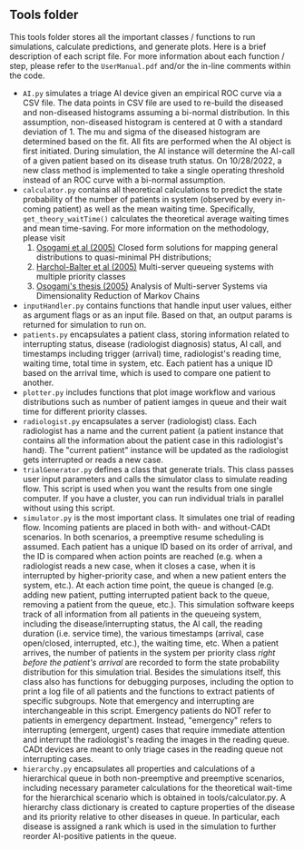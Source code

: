 ## Tools folder

This tools folder stores all the important classes / functions to run simulations, calculate predictions, and generate plots. Here is a brief description of each script file. For more information about each function / step, please refer to the `UserManual.pdf` and/or the in-line comments within the code.

* `AI.py` simulates a triage AI device given an empirical ROC curve via a CSV file. The data points in CSV file are used to re-build the diseased and non-diseased histograms assuming a bi-normal distribution. In this assumption, non-diseased histogram is centered at 0 with a standard deviation of 1. The mu and sigma of the diseased histogram are determined based on the fit. All fits are performed when the AI object is first initiated. During simulation, the AI instance will determine the AI-call of a given patient based on its disease truth status. On 10/28/2022, a new class method is implemented to take a single operating threshold instead of an ROC curve with a bi-normal assumption.
* `calculator.py` contains all theoretical calculations to predict the state probability of the number of patients in system (observed by every in-coming patient) as well as the mean waiting time. Specifically, `get_theory_waitTime()` calculates the theoretical average waiting times and mean time-saving. For more information on the methodology, please visit 
    1. [Osogami et al (2005)](https://www.cs.cmu.edu/~harchol/Papers/quasi-minimal-PH.pdf) Closed form solutions for mapping general distributions to quasi-minimal PH distributions;
    2. [Harchol-Balter et al (2005)](https://www.cs.cmu.edu/~harchol/Papers/questa.pdf) Multi-server queueing systems with multiple priority classes
    3. [Osogami's thesis (2005)](http://reports-archive.adm.cs.cmu.edu/anon/2005/CMU-CS-05-136.pdf) Analysis of Multi-server Systems via Dimensionality Reduction of Markov Chains
* `inputHandler.py` contains functions that handle input user values, either as argument flags or as an input file. Based on that, an output params is returned for simulation to run on.
* `patients.py` encapsulates a patient class, storing information related to interrupting status, disease (radiologist diagnosis) status, AI call, and timestamps including trigger (arrival) time, radiologist's reading time, waiting time, total time in system, etc. Each patient has a unique ID based on the arrival time, which is used to compare one patient to another.
* `plotter.py` includes functions that plot image workflow and various distributions such as number of patient iamges in queue and their wait time for different priority classes.
* `radiologist.py` encapsulates a server (radiologist) class. Each radiologist has a name and the current patient (a patient instance that contains all the information about the patient case in this radiologist's hand). The "current patient" instance will be updated as the radiologist gets interrupted or reads a new case. 
* `trialGenerator.py` defines a class that generate trials. This class passes user input parameters and calls the simulator class to simulate reading flow. This script is used when you want the results from one single computer. If you have a cluster, you can run individual trials in parallel without using this script.
* `simulator.py` is the most important class. It simulates one trial of reading flow. Incoming patients are placed in both with- and without-CADt scenarios. In both scenarios, a preemptive resume scheduling is assumed. Each patient has a unique ID based on its order of arrival, and the ID is compared when action points are reached (e.g. when a radiologist reads a new case, when it closes a case, when it is interrupted by higher-priority case, and when a new patient enters the system, etc.). At each action time point, the queue is changed (e.g. adding new patient, putting interrupted patient back to the queue, removing a patient from the queue, etc.). This simulation software keeps track of all information from all patients in the queueing system, including the disease/interrupting status, the AI call, the reading duration (i.e. service time), the various timestamps (arrival, case open/closed, interrupted, etc.), the waiting time, etc. When a patient arrives, the number of patients in the system per priority class *right before the patient's arrival* are recorded to form the state probability distribution for this simulation trial. Besides the simulations itself, this class also has functions for debugging purposes, including the option to print a log file of all patients and the functions to extract patients of specific subgroups. Note that emergency and interrupting are interchangeable in this script. Emergency patients do NOT refer to patients in emergency department. Instead, "emergency" refers to interrupting (emergent, urgent) cases that require immediate attention and interrupt the radiologist's reading the images in the reading queue. CADt devices are meant to only triage cases in the reading queue not interrupting cases.
* `hierarchy.py` encapsulates all properties and calculations of a hierarchical queue in both non-preemptive and preemptive scenarios, including necessary parameter calculations for the theoretical wait-time for the hierarchical scenario which is obtained in tools/calculator.py. A hierarchy class dictionary is created to capture properties of the disease and its priority relative to other diseases in queue. In particular, each disease is assigned a rank which is used in the simulation to further reorder AI-positive patients in the queue.